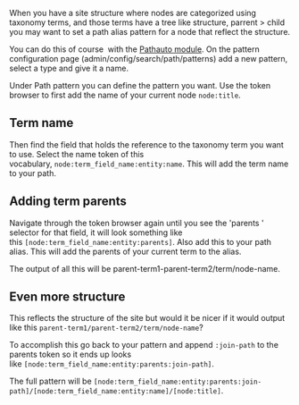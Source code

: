 When you have a site structure where nodes are categorized using taxonomy terms, and those terms have a tree like structure, parrent &gt; child you may want to set a path alias pattern for a node that reflect the structure.

You can do this of course  with the <a href="https://www.drupal.org/project/pathauto">Pathauto module</a>.
On the pattern configuration page (admin/config/search/path/patterns) add a new pattern, select a type and give it a name.

Under Path pattern you can define the pattern you want. Use the token browser to first add the name of your current node <code class="EnlighterJSRAW" data-enlighter-language="generic">node:title</code>.
<h2>Term name</h2>
Then find the field that holds the reference to the taxonomy term you want to use.
Select the name token of this vocabulary, <code class="EnlighterJSRAW" data-enlighter-language="generic">node:term_field_name:entity:name</code>. This will add the term name to your path.
<h2>Adding term parents</h2>
Navigate through the token browser again until you see the 'parents ' selector for that field, it will look something like this <code class="EnlighterJSRAW" data-enlighter-language="generic">[node:term_field_name:entity:parents]</code>. Also add this to your path alias. This will add the parents of your current term to the alias.

The output of all this will be parent-term1-parent-term2/term/node-name.
<h2>Even more structure</h2>
This reflects the structure of the site but would it be nicer if it would output like this <code class="EnlighterJSRAW" data-enlighter-language="generic">parent-term1/parent-term2/term/node-name</code>?

To accomplish this go back to your pattern and append <code class="EnlighterJSRAW" data-enlighter-language="generic">:join-path</code> to the parents token so it ends up looks like <code class="EnlighterJSRAW" data-enlighter-language="generic">[node:term_field_name:entity:parents:join-path]</code>.

The full pattern will be <code class="EnlighterJSRAW" data-enlighter-language="generic">[node:term_field_name:entity:parents:join-path]/[node:term_field_name:entity:name]/[node:title]</code>.